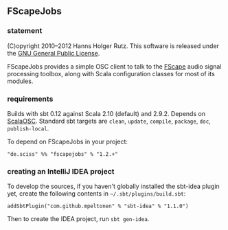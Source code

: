 ## FScapeJobs

### statement

(C)opyright 2010&ndash;2012 Hanns Holger Rutz. This software is released under the [GNU General Public License](http://github.com/Sciss/FScapeJobs/blob/master/licenses/FScapeJobs-License.txt).

FScapeJobs provides a simple OSC client to talk to the [FScape](http://sourceforge.net/projects/fscape/) audio signal processing toolbox, along with Scala configuration classes for most of its modules.

### requirements

Builds with sbt 0.12 against Scala 2.10 (default) and 2.9.2. Depends on [ScalaOSC](http://github.com/Sciss/ScalaOSC). Standard sbt targets are `clean`, `update`, `compile`, `package`, `doc`, `publish-local`.

To depend on FScapeJobs in your project:

    "de.sciss" %% "fscapejobs" % "1.2.+"

### creating an IntelliJ IDEA project

To develop the sources, if you haven't globally installed the sbt-idea plugin yet, create the following contents in `~/.sbt/plugins/build.sbt`:

    addSbtPlugin("com.github.mpeltonen" % "sbt-idea" % "1.1.0")

Then to create the IDEA project, run `sbt gen-idea`.
